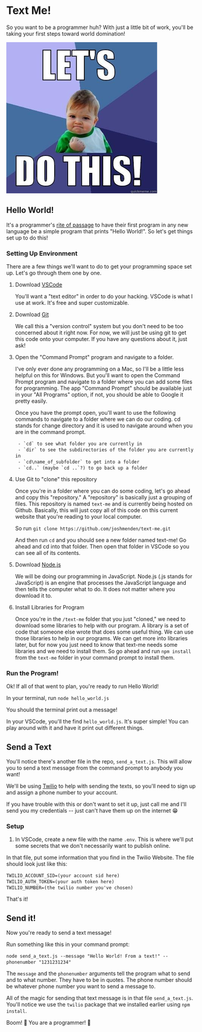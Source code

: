 # Text Me!

So you want to be a programmer huh? With just a little bit of work, you'll be taking your first steps toward world domination!

![Let's do this meme](https://github.com/joshmenden/text-me/blob/master/images/letsdothis.jpg?raw=true)

## Hello World!

It's a programmer's [rite of passage](https://en.wikipedia.org/wiki/%22Hello,_World!%22_program) to have their first program in any new language be a simple program that prints "Hello World!". So let's get things set up to do this!


### Setting Up Environment

There are a few things we'll want to do to get your programming space set up. Let's go through them one by one.

1. Download [VSCode](https://code.visualstudio.com/download)

    You'll want a "text editor" in order to do your hacking. VSCode is what I use at work. It's free and super customizable.

2. Download [Git](https://git-scm.com/download/win)

    We call this a "version control" system but you don't need to be too concerned about it right now. For now, we will just be using git to get this code onto your computer. If you have any questions about it, just ask!

3. Open the "Command Prompt" program and navigate to a folder.

    I've only ever done any programming on a Mac, so I'll be a little less helpful on this for Windows. But you'll want to open the Command Prompt program and navigate to a folder where you can add some files for programming. The app "Command Prompt" should be available just in your "All Programs" option, if not, you should be able to Google it pretty easily.

    Once you have the prompt open, you'll want to use the following commands to navigate to a folder where we can do our coding. cd stands for change directory and it is used to navigate around when you are in the command prompt.

        - `cd` to see what folder you are currently in
        - `dir` to see the subdirectories of the folder you are currently in
        - `cd\name_of_subfolder` to get into a folder
        - `cd..` (maybe `cd ..`?) to go back up a folder


4. Use Git to "clone" this repository

    Once you're in a folder where you can do some coding, let's go ahead and copy this "repository." A "repository" is basically just a grouping of files. This repository is named `text-me` and is currently being hosted on Github. Basically, this will just copy all of this code on this current website that you're reading to your local computer.

    So run `git clone https://github.com/joshmenden/text-me.git`

    And then run `cd` and you should see a new folder named text-me! Go ahead and cd into that folder. Then open that folder in VSCode so you can see all of its contents.

5. Download [Node.js](https://nodejs.org/en/download/)

    We will be doing our programming in JavaScript. Node.js (.js stands for JavaScript) is an engine that processes the JavaScript language and then tells the computer what to do. It does not matter where you download it to.

6. Install Libraries for Program

    Once you're in the `/text-me` folder that you just "cloned," we need to download some libraries to help with our program. A library is a set of code that someone else wrote that does some useful thing. We can use those libraries to help in our programs. We can get more into libraries later, but for now you just need to know that text-me needs some libraries and we need to install them. So go ahead and run `npm install` from the `text-me` folder in your command prompt to install them.


### Run the Program!

Ok! If all of that went to plan, you're ready to run Hello World!

In your terminal, run `node hello_world.js`

You should the terminal print out a message!

In your VSCode, you'll the find `hello_world.js`. It's super simple! You can play around with it and have it print out different things.

## Send a Text

You'll notice there's another file in the repo, `send_a_text.js`. This will allow you to send a text message from the command prompt to anybody you want!

We'll be using [Twilio](https://www.twilio.com/) to help with sending the texts, so you'll need to sign up and assign a phone number to your account.

If you have trouble with this or don't want to set it up, just call me and I'll send you my credentials -- just can't have them up on the internet 😁

### Setup

1. In VSCode, create a new file with the name `.env`. This is where we'll put some secrets that we don't necessarily want to publish online.

In that file, put some information that you find in the Twilio Website. The file should look just like this:

```
TWILIO_ACCOUNT_SID=(your account sid here)
TWILIO_AUTH_TOKEN=(your auth token here)
TWILIO_NUMBER=(the twilio number you've chosen)
```

That's it!

## Send it!

Now you're ready to send a text message!

Run something like this in your command prompt:

```
node send_a_text.js --message "Hello World! From a text!" --phonenumber "1231231234"
```

The `message` and the `phonenumber` arguments tell the program what to send and to what number. They have to be in quotes. The phone number should be whatever phone number you want to send a message to.

All of the magic for sending that text message is in that file `send_a_text.js`. You'll notice we use the `twilio` package that we installed earlier using `npm install`.

Boom! 🎉 You are a programmer! 💪
